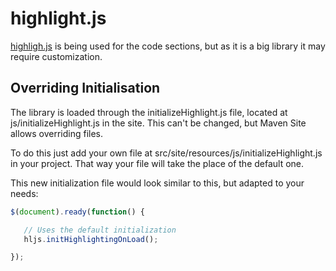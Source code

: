 # highlight.js

[highligh.js][highlight] is being used for the code sections, but as it is a big library it may require customization.

## Overriding Initialisation

The library is loaded through the initializeHighlight.js file, located at js/initializeHighlight.js in the site. This can't be changed, but Maven Site allows overriding files.

To do this just add your own file at src/site/resources/js/initializeHighlight.js in your project. That way your file will take the place of the default one.

This new initialization file would look similar to this, but adapted to your needs:

```javascript
$(document).ready(function() {

   // Uses the default initialization
   hljs.initHighlightingOnLoad();

});
```

[highlight]: https://highlightjs.org/
